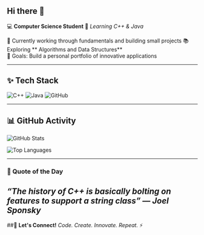 ## Hi there 👋

💻 **Computer Science Student**  🚀 *Learning C++ & Java*  

🌱 Currently working through fundamentals and building small projects
📚 Exploring ** Algorithms and Data Structures**  
🎯 Goals: Build a personal portfolio of innovative applications 

---

## ✨ Tech Stack  
![C++](https://img.shields.io/badge/C++-00599C?style=for-the-badge&logo=c%2B%2B&logoColor=white)  ![Java](https://img.shields.io/badge/Java-ED8B00?style=for-the-badge&logo=java&logoColor=white)  ![GitHub](https://img.shields.io/badge/GitHub-181717?style=for-the-badge&logo=github&logoColor=white)  

---
## 📊 GitHub Activity
![GitHub Stats](https://github-readme-stats.vercel.app/api?username=GladunS&show_icons=true&theme=radical)

![Top Languages](https://github-readme-stats.vercel.app/api/top-langs/?username=GladunS&layout=compact&theme=radical)

---

### 📝 Quote of the Day  
*“The history of C++ is basically bolting on features to support a string class”* — *Joel Sponsky*
--

##💌 **Let's Connect!**
*Code. Create. Innovate. Repeat.* ⚡
